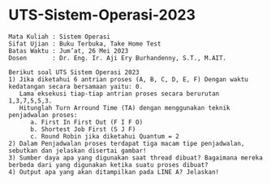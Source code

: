 # UTS-Sistem-Operasi-2023
~~~~~~~~~~~~~~~~~~~~~~~~~~~~~~~~~~~~~~~~~~~~~~~~~~~~~~~~~~~~~~~~~~~~~~~~~~~~~~~~~~~~~~~~~~~~~~~~~~~~~~~~~~~~~~~~~~~~~~~~~~~~~~~~~~~~~~~~~~~
Mata Kuliah : Sistem Operasi
Sifat Ujian : Buku Terbuka, Take Home Test
Batas Waktu : Jum’at, 26 Mei 2023
Dosen       : Dr. Eng. Ir. Aji Ery Burhandenny, S.T., M.AIT.

Berikut soal UTS Sistem Operasi 2023
1) Jika diketahui 6 antrian proses (A, B, C, D, E, F) Dengan waktu kedatangan secara bersamaan yaitu: 0. 
   Lama eksekusi tiap-tiap antrian proses secara berurutan 1,3,7,5,5,3. 
   Hitunglah Turn Arround Time (TA) dengan menggunakan teknik penjadwalan proses:
      a. First In First Out (F I F O)
      b. Shortest Job First (S J F)
      c. Round Robin jika diketahui Quantum = 2
2) Dalam Penjadwalan proses terdapat tiga macam tipe penjadwalan, sebutkan dan jelaskan disertai gambar!
3) Sumber daya apa yang digunakan saat thread dibuat? Bagaimana mereka berbeda dari yang digunakan ketika suatu proses dibuat?
4) Output apa yang akan ditampilkan pada LINE A? Jelaskan!
~~~~~~~~~~~~~~~~~~~~~~~~~~~~~~~~~~~~~~~~~~~~~~~~~~~~~~~~~~~~~~~~~~~~~~~~~~~~~~~~~~~~~~~~~~~~~~~~~~~~~~~~~~~~~~~~~~~~~~~~~~~~~~~~~~~~~~~~~~~
